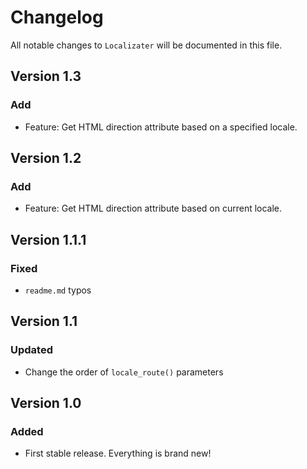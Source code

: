 # Changelog

All notable changes to `Localizater` will be documented in this file.

## Version 1.3

### Add

- Feature: Get HTML direction attribute based on a specified locale.

## Version 1.2

### Add

- Feature: Get HTML direction attribute based on current locale.

## Version 1.1.1

### Fixed

- `readme.md` typos

## Version 1.1

### Updated

- Change the order of `locale_route()` parameters

## Version 1.0

### Added

- First stable release. Everything is brand new!
